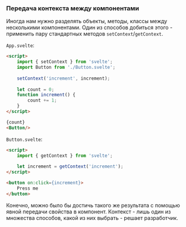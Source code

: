 ### Передача контекста между компонентами

Иногда нам нужно разделять объекты, методы, классы между несколькими компонентами. Один из способов добиться этого - применить пару стандартных методов `setContext`/`getContext`.

`App.svelte`:

```html
<script>
	import { setContext } from 'svelte';
	import Button from './Button.svelte';
	
	setContext('increment', increment);
	
	let count = 0;
	function increment() {
		count += 1;
	}
</script>

{count}
<Button/>
```

`Button.svelte`:

```html
<script>
	import { getContext } from 'svelte';
	
	let increment = getContext('increment');
</script>

<button on:click={increment}>
	Press me
</button>
```

Конечно, можно было бы достичь такого же результата с помощью явной передачи свойства в компонент. Контекст - лишь один из множества способов, какой из них выбрать - решает разработчик.
